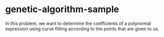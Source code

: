 # genetic-algorithm-sample

In this problem, we want to determine the coefficients of a polynomial expression using curve fitting according to the points that are given to us.
